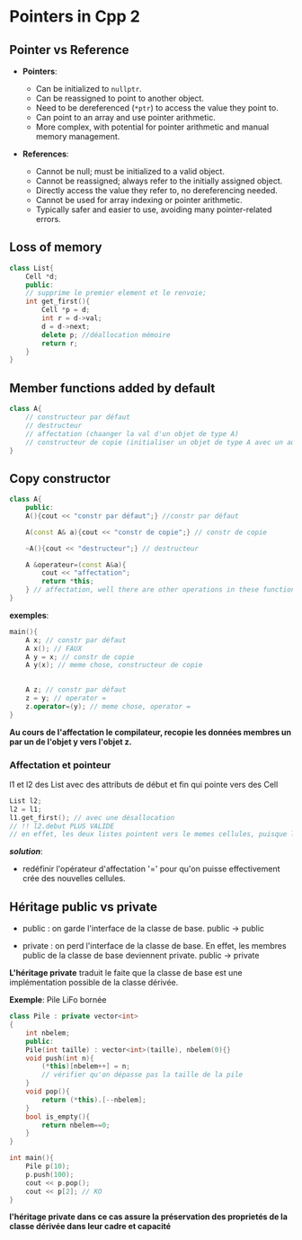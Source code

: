 # Pointers in Cpp 2

## Pointer vs Reference
- **Pointers**:
  - Can be initialized to `nullptr`.
  - Can be reassigned to point to another object.
  - Need to be dereferenced (`*ptr`) to access the value they point to.
  - Can point to an array and use pointer arithmetic.
  - More complex, with potential for pointer arithmetic and manual memory management.

- **References**:
  - Cannot be null; must be initialized to a valid object.
  - Cannot be reassigned; always refer to the initially assigned object.
  - Directly access the value they refer to, no dereferencing needed.
  - Cannot be used for array indexing or pointer arithmetic.
  - Typically safer and easier to use, avoiding many pointer-related errors.
## Loss of memory
```cpp
class List{
    Cell *d;
    public:
    // supprime le premier element et le renvoie;
    int get_first(){
        Cell *p = d;
        int r = d->val;
        d = d->next;
        delete p; //déallocation mémoire
        return r;
    }
}
```

## Member functions added by default

```cpp
class A{
    // constructeur par défaut
    // destructeur
    // affectation (chaanger la val d'un objet de type A)
    // constructeur de copie (initialiser un objet de type A avec un autre objet de type A)
}
```

## Copy constructor

```cpp
class A{
    public:
    A(){cout << "constr par défaut";} //constr par défaut

    A(const A& a){cout << "constr de copie";} // constr de copie

    ~A(){cout << "destructeur";} // destructeur

    A &operateur=(const A&a){
        cout << "affectation";
        return *this;
    } // affectation, well there are other operations in these functions, the point here is that they exist by default
}
```

**exemples**:
```cpp
main(){
    A x; // constr par défaut
    A x(); // FAUX
    A y = x; // constr de copie
    A y(x); // meme chose, constructeur de copie
    

    A z; // constr par défaut
    z = y; // operator =
    z.operator=(y); // meme chose, operator =
}
``` 

**Au cours de l'affectation le compilateur, recopie les données membres un par un de l'objet y vers l'objet z.**

### Affectation et pointeur 
l1 et l2 des List avec des attributs de début et fin qui pointe vers des Cell
```cpp
List l2;
l2 = l1;
l1.get_first(); // avec une désallocation
// !! l2.debut PLUS VALIDE
// en effet, les deux listes pointent vers le memes cellules, puisque les deux pointeurs qui sont recopié par l'opérateur = par défaut pointent aux memes emplacements mémoires
```
***solution***:
- redéfinir l'opérateur d'affectation '=' pour qu'on puisse effectivement crée des nouvelles cellules. 

## Héritage public vs private

- public : on garde l'interface de la classe de base. public -> public

- private : on perd l'interface de la classe de base. En effet, les membres public de la classe de base deviennent private. public -> private

**L'héritage private** traduit le faite que la classe de base est une implémentation possible de la classe dérivée.

**Exemple**: Pile LiFo bornée
```cpp
class Pile : private vector<int>
{
    int nbelem;
    public:
    Pile(int taille) : vector<int>(taille), nbelem(0){}
    void push(int n){
        (*this)[nbelem++] = n;
        // vérifier qu'on dépasse pas la taille de la pile
    }
    void pop(){
        return (*this).[--nbelem];
    }
    bool is_empty(){
        return nbelem==0;
    }
}

int main(){
    Pile p(10);
    p.push(100);
    cout << p.pop();
    cout << p[2]; // KO
}
```
**l'héritage private dans ce cas assure la préservation des proprietés de la classe dérivée dans leur cadre et capacité**
